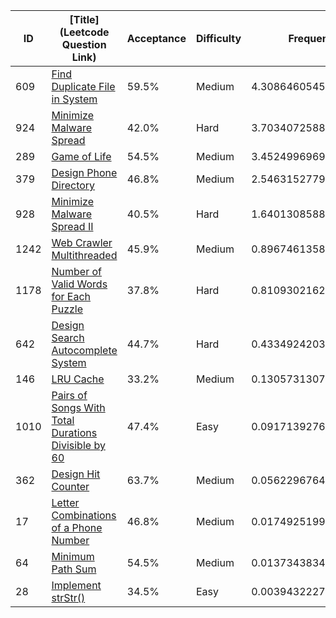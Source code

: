|ID|[Title](Leetcode Question Link)|Acceptance|Difficulty|Frequency|
|----|-----|----|---|---|
|609|[Find Duplicate File in System]( https://leetcode.com/problems/find-duplicate-file-in-system)|59.5%|Medium|4.308646054568235|
|924|[Minimize Malware Spread]( https://leetcode.com/problems/minimize-malware-spread)|42.0%|Hard|3.7034072588050604|
|289|[Game of Life]( https://leetcode.com/problems/game-of-life)|54.5%|Medium|3.452499696999781|
|379|[Design Phone Directory]( https://leetcode.com/problems/design-phone-directory)|46.8%|Medium|2.546315277916644|
|928|[Minimize Malware Spread II]( https://leetcode.com/problems/minimize-malware-spread-ii)|40.5%|Hard|1.6401308588335066|
|1242|[Web Crawler Multithreaded]( https://leetcode.com/problems/web-crawler-multithreaded)|45.9%|Medium|0.8967461358011848|
|1178|[Number of Valid Words for Each Puzzle]( https://leetcode.com/problems/number-of-valid-words-for-each-puzzle)|37.8%|Hard|0.8109302162163288|
|642|[Design Search Autocomplete System]( https://leetcode.com/problems/design-search-autocomplete-system)|44.7%|Hard|0.43349242036282026|
|146|[LRU Cache]( https://leetcode.com/problems/lru-cache)|33.2%|Medium|0.13057313078965735|
|1010|[Pairs of Songs With Total Durations Divisible by 60]( https://leetcode.com/problems/pairs-of-songs-with-total-durations-divisible-by-60)|47.4%|Easy|0.09171392769013605|
|362|[Design Hit Counter]( https://leetcode.com/problems/design-hit-counter)|63.7%|Medium|0.05622967649867821|
|17|[Letter Combinations of a Phone Number]( https://leetcode.com/problems/letter-combinations-of-a-phone-number)|46.8%|Medium|0.017492519932499718|
|64|[Minimum Path Sum]( https://leetcode.com/problems/minimum-path-sum)|54.5%|Medium|0.013734383449598314|
|28|[Implement strStr()]( https://leetcode.com/problems/implement-strstr)|34.5%|Easy|0.003943222775040032|
